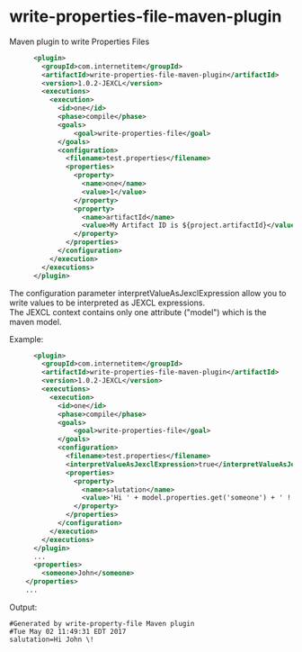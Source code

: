 write-properties-file-maven-plugin
==================================

Maven plugin to write Properties Files

```xml
      <plugin>
        <groupId>com.internetitem</groupId>
        <artifactId>write-properties-file-maven-plugin</artifactId>
        <version>1.0.2-JEXCL</version>
        <executions>
          <execution>
            <id>one</id>
            <phase>compile</phase>
            <goals>
                <goal>write-properties-file</goal>
            </goals>
            <configuration>
              <filename>test.properties</filename>
              <properties>
                <property>
                  <name>one</name>
                  <value>1</value>
                </property>
                <property>
                  <name>artifactId</name>
                  <value>My Artifact ID is ${project.artifactId}</value>
                </property>
              </properties>
            </configuration>
          </execution>
        </executions>
      </plugin>
```

The configuration parameter interpretValueAsJexclExpression allow you to write values to be interpreted as JEXCL expressions.  
The JEXCL context contains only one attribute ("model") which is the maven model.  

Example:

```xml
      <plugin>
        <groupId>com.internetitem</groupId>
        <artifactId>write-properties-file-maven-plugin</artifactId>
        <version>1.0.2-JEXCL</version>
        <executions>
          <execution>
            <id>one</id>
            <phase>compile</phase>
            <goals>
                <goal>write-properties-file</goal>
            </goals>
            <configuration>
              <filename>test.properties</filename>
              <interpretValueAsJexclExpression>true</interpretValueAsJexclExpression>
              <properties>
                <property>
                  <name>salutation</name>
                  <value>'Hi ' + model.properties.get('someone') + ' !'</value>
                </property>
              </properties>
            </configuration>
          </execution>
        </executions>
      </plugin>
      ...
      <properties>
        <someone>John</someone>
    </properties>
    ...
```

Output:

```
#Generated by write-property-file Maven plugin
#Tue May 02 11:49:31 EDT 2017
salutation=Hi John \!
```
